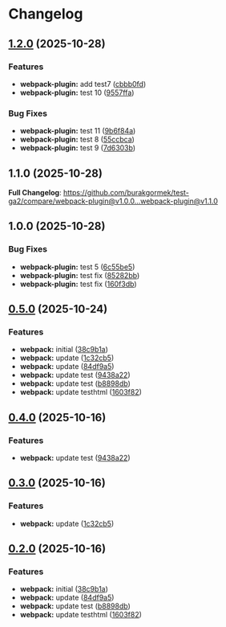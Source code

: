 # Changelog

## [1.2.0](https://github.com/burakgormek/test-ga2/compare/webpack-plugin@v1.1.0...webpack-plugin@v1.2.0) (2025-10-28)


### Features

* **webpack-plugin:** add test7 ([cbbb0fd](https://github.com/burakgormek/test-ga2/commit/cbbb0fd902b2239b475b880fc347f6cf44fcf19e))
* **webpack-plugin:** test 10 ([9557ffa](https://github.com/burakgormek/test-ga2/commit/9557ffa27a8241c46092122a7166fc02e19e3465))


### Bug Fixes

* **webpack-plugin:** test 11 ([9b6f84a](https://github.com/burakgormek/test-ga2/commit/9b6f84ae40213d52fd90fd893fc70c8dfd1feba9))
* **webpack-plugin:** test 8 ([55ccbca](https://github.com/burakgormek/test-ga2/commit/55ccbca10c13f287bca176ff3e3969517f2cd5fd))
* **webpack-plugin:** test 9 ([7d6303b](https://github.com/burakgormek/test-ga2/commit/7d6303b843475b0ee21c1a5ff5e29fc3b1e3604e))

## 1.1.0 (2025-10-28)

**Full Changelog**: https://github.com/burakgormek/test-ga2/compare/webpack-plugin@v1.0.0...webpack-plugin@v1.1.0

## 1.0.0 (2025-10-28)


### Bug Fixes

* **webpack-plugin:** test 5 ([6c55be5](https://github.com/burakgormek/test-ga2/commit/6c55be5d72de3327f5332dde73490f6f9d7b5cc4))
* **webpack-plugin:** test fix ([85282bb](https://github.com/burakgormek/test-ga2/commit/85282bb3623d8e3e3d4a1d8137a2224b369a7a93))
* **webpack-plugin:** test fix ([160f3db](https://github.com/burakgormek/test-ga2/commit/160f3db1badc867712fc70d61adb429e62fe9852))

## [0.5.0](https://github.com/burakgormek/test-ga2/compare/webpack-test@v0.4.0...webpack-test@v0.5.0) (2025-10-24)


### Features

* **webpack:** initial ([38c9b1a](https://github.com/burakgormek/test-ga2/commit/38c9b1acd4507c0139771620c8f8aab1805edf40))
* **webpack:** update ([1c32cb5](https://github.com/burakgormek/test-ga2/commit/1c32cb5d6af1b5c42f347ba08059f4400a7ef8b1))
* **webpack:** update ([84df9a5](https://github.com/burakgormek/test-ga2/commit/84df9a51955dd493f7b71d996490f17d34116c4f))
* **webpack:** update test ([9438a22](https://github.com/burakgormek/test-ga2/commit/9438a2276e086f83d9b403847cf2d6b10f706723))
* **webpack:** update test ([b8898db](https://github.com/burakgormek/test-ga2/commit/b8898dbc89546229467934ca49f11ee5016429ad))
* **webpack:** update testhtml ([1603f82](https://github.com/burakgormek/test-ga2/commit/1603f82a2343284a8f4e25300a8d0105879367a3))

## [0.4.0](https://github.com/burakgormek/test-ga2/compare/webpack@v0.3.0...webpack@v0.4.0) (2025-10-16)


### Features

* **webpack:** update test ([9438a22](https://github.com/burakgormek/test-ga2/commit/9438a2276e086f83d9b403847cf2d6b10f706723))

## [0.3.0](https://github.com/burakgormek/test-ga2/compare/webpack@v0.2.0...webpack@v0.3.0) (2025-10-16)


### Features

* **webpack:** update ([1c32cb5](https://github.com/burakgormek/test-ga2/commit/1c32cb5d6af1b5c42f347ba08059f4400a7ef8b1))

## [0.2.0](https://github.com/burakgormek/test-ga2/compare/webpack@v0.1.0...webpack@v0.2.0) (2025-10-16)


### Features

* **webpack:** initial ([38c9b1a](https://github.com/burakgormek/test-ga2/commit/38c9b1acd4507c0139771620c8f8aab1805edf40))
* **webpack:** update ([84df9a5](https://github.com/burakgormek/test-ga2/commit/84df9a51955dd493f7b71d996490f17d34116c4f))
* **webpack:** update test ([b8898db](https://github.com/burakgormek/test-ga2/commit/b8898dbc89546229467934ca49f11ee5016429ad))
* **webpack:** update testhtml ([1603f82](https://github.com/burakgormek/test-ga2/commit/1603f82a2343284a8f4e25300a8d0105879367a3))
